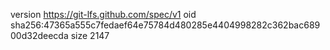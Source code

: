 version https://git-lfs.github.com/spec/v1
oid sha256:47365a555c7fedaef64e75784d480285e4404998282c362bac68900d32deecda
size 2147
